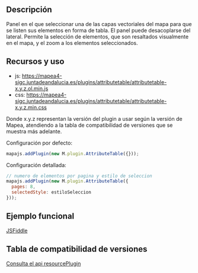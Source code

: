 ## Descripción

Panel en el que seleccionar una de las capas vectoriales del mapa para que se listen sus elementos en forma de tabla. El panel
puede desacoplarse del lateral. Permite la selección de elementos, que son resaltados visualmente en el mapa, y el zoom a los 
elementos seleccionados.

## Recursos y uso

- js: https://mapea4-sigc.juntadeandalucia.es/plugins/attributetable/attributetable-x.y.z.ol.min.js
- css: https://mapea4-sigc.juntadeandalucia.es/plugins/attributetable/attributetable-x.y.z.min.css

Donde x.y.z representan la versión del plugin a usar según la versión de Mapea, atendiendo a la tabla de compatibilidad de versiones que se muestra más adelante.

Configuración por defecto:
```javascript
mapajs.addPlugin(new M.plugin.AttributeTable({}));
```

Configuración detallada:
```javascript
// numero de elementos por pagina y estilo de seleccion
mapajs.addPlugin(new M.plugin.AttributeTable({
  pages: 8,
  selectedStyle: estiloSeleccion
}));

```

## Ejemplo funcional

[JSFiddle](http://jsfiddle.net/sigcJunta/t4oLhuo4/)  

## Tabla de compatibilidad de versiones   
[Consulta el api resourcePlugin](https://mapea4-sigc.juntadeandalucia.es/mapea/api/actions/resourcesPlugins?name=attributetable) 

